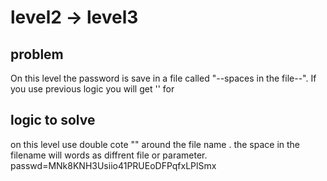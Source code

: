 # level2 -> level3

## problem 
On this level the password is save in a file called "--spaces in the file--". If you use previous logic you will get '\' for   

## logic to solve
on this level use double cote "" around the file name . the space in the filename will words as diffrent file or parameter.
passwd=MNk8KNH3Usiio41PRUEoDFPqfxLPlSmx
